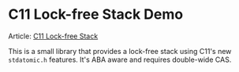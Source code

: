 # C11 Lock-free Stack Demo

Article: [C11 Lock-free Stack](http://nullprogram.com/blog/2014/09/02/)

This is a small library that provides a lock-free stack using C11's
new `stdatomic.h` features. It's ABA aware and requires double-wide
CAS.
